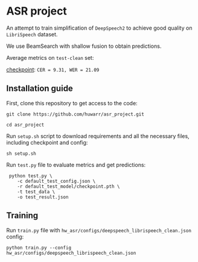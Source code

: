 # ASR project

An attempt to train simplification of `DeepSpeech2` to achieve good quality on `LibriSpeech` dataset.

We use BeamSearch with shallow fusion to obtain predictions.

Average metrics on `test-clean` set:

[checkpoint](https://drive.google.com/drive/folders/10VUp-W2u42wir_7l32k8glEBdS4nkKei?usp=sharing): `CER = 9.31, WER = 21.09`


## Installation guide

First, clone this repository to get access to the code:

  `git clone https://github.com/huwarr/asr_project.git`
  
  `cd asr_project`

Run `setup.sh` script to download requirements and all the necessary files, including checkpoint and config:

  `sh setup.sh`

Run `test.py` file to evaluate metrics and get predictions:
  ```shell
   python test.py \
      -c default_test_config.json \
      -r default_test_model/checkpoint.pth \
      -t test_data \
      -o test_result.json
   ```


## Training

Run `train.py` file with `hw_asr/configs/deepspeech_librispeech_clean.json` config:

  `python train.py --config hw_asr/configs/deepspeech_librispeech_clean.json`
